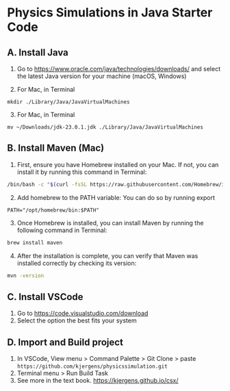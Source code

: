 # Physics Simulations in Java Starter Code

## A. Install Java
1. Go to https://www.oracle.com/java/technologies/downloads/ and select the latest Java version for your machine (macOS, Windows)

2. For Mac, in Terminal
```
mkdir ./Library/Java/JavaVirtualMachines
```

3. For Mac, in Terminal
```
mv ~/Downloads/jdk-23.0.1.jdk ./Library/Java/JavaVirtualMachines
```

## B. Install Maven (Mac)
1. First, ensure you have Homebrew installed on your Mac. If not, you can install it by running this command in Terminal:

```bash
/bin/bash -c "$(curl -fsSL https://raw.githubusercontent.com/Homebrew/install/HEAD/install.sh)"
```

2. Add homebrew to the PATH variable: You can do so by running export

```
PATH="/opt/homebrew/bin:$PATH"
```

3. Once Homebrew is installed, you can install Maven by running the following command in Terminal:

```bash
brew install maven
```

4. After the installation is complete, you can verify that Maven was installed correctly by checking its version:

```bash
mvn -version
```

## C. Install VSCode
1. Go to https://code.visualstudio.com/download 
2. Select the option the best fits your system
   

## D. Import and Build project
1. In VSCode, View menu > Command Palette > Git Clone > paste `https://github.com/kjergens/physicssimulation.git`
2. Terminal menu > Run Build Task 
3. See more in the text book. https://kjergens.github.io/csx/

